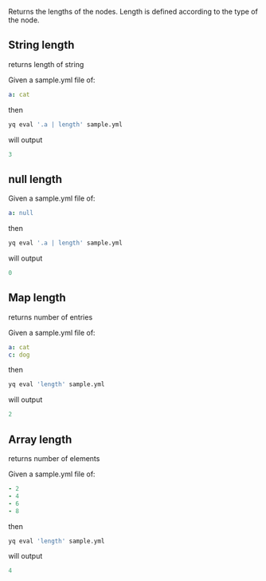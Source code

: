 Returns the lengths of the nodes. Length is defined according to the type of the node.

## String length
returns length of string

Given a sample.yml file of:
```yaml
a: cat
```
then
```bash
yq eval '.a | length' sample.yml
```
will output
```yaml
3
```

## null length
Given a sample.yml file of:
```yaml
a: null
```
then
```bash
yq eval '.a | length' sample.yml
```
will output
```yaml
0
```

## Map length
returns number of entries

Given a sample.yml file of:
```yaml
a: cat
c: dog
```
then
```bash
yq eval 'length' sample.yml
```
will output
```yaml
2
```

## Array length
returns number of elements

Given a sample.yml file of:
```yaml
- 2
- 4
- 6
- 8
```
then
```bash
yq eval 'length' sample.yml
```
will output
```yaml
4
```

